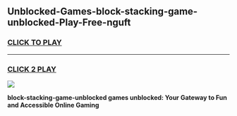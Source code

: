 
## Unblocked-Games-block-stacking-game-unblocked-Play-Free-nguft
<h3>
<a href="https://premium76.site?title=block-stacking-game-unblocked&ref=22A">CLICK TO PLAY</a></h3>
<hr>

<h3>
<a href="https://premium76.site?title=block-stacking-game-unblocked&ref=22A">CLICK 2 PLAY</a>
  
</h3>

<a href="https://premium76.site?title=block-stacking-game-unblocked&ref=22A"><img src="https://clearcache.store/games.png"></a>


**block-stacking-game-unblocked games unblocked: Your Gateway to Fun and Accessible Online Gaming**
